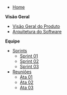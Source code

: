 - [Home](README.md)

**Visão Geral**

- [Visão Geral do Produto](/visao_geral/visao_geral_produto.md)
- [Arquitetura do Software](/visao_geral/arquitetura_software.md)
<!--- [Dados Necessários](/visao_geral/dados_necessarios.md)-->


<!--**Produto**

- [Backlog do Produto](/produto/backlog.md)
- [Mínimo Produto Viável](/produto/mvp.md)
- [Roadmap](/produto/roadmap.md)
- [Protótipo Visual](/produto/prototipo-visual.md)-->

**Equipe**
- [Sprints](/equipe/sprints/sprints.md)
    - [Sprint 01](/equipe/sprints/sprint1.md)
    - [Sprint 02](/equipe/sprints/sprint2.md)
    - [Sprint 03](/equipe/sprints/sprint3.md)
- [Reuniões](/equipe/reunioes/atas.md)
    - [Ata 01](/equipe/reunioes/ata1.md)
    - [Ata 02](/equipe/reunioes/ata2.md)
    - [Ata 03](/equipe/reunioes/ata3.md)

<!--**Tópico Auxiliar**

- [Contributing](CONTRIBUTING.md)-->